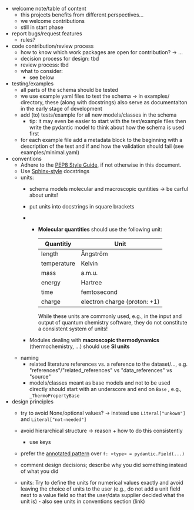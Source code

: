 - welcome note/table of content
    - this projects benefits from different perspectives...
    - we welcome contributions
    - still in start phase
- report bugs/request features
    - rules?
- code contribution/review process
    - how to know which work packages are open for contribution? -> ...
    - decision process for design: tbd
    - review process: tbd
    - what to consider:
        - see below
- testing/examples
    - all parts of the schema should be tested
    - we use example yaml files to test the schema -> in examples/ directory, these (along with docstrings) also serve as documentaiton in the early stage of development
    - add (to) tests/example for all new models/classes in the schema
        - tip: it may even be easier to start with the test/example files then write the pydantic model to think about how the schema is used first
    - for each example file add a metadata block to the beginning with a description of the test and if and how the validation should fail (see examples/minimal.yaml)
- conventions
    - Adhere to the [PEP8 Style Guide](https://peps.python.org/pep-0008/), if not otherwise in this document.
    - Use [Sphinx-style](https://sphinx-rtd-tutorial.readthedocs.io/en/latest/docstrings.html) docstrings
    - units:
        - schema models molecular and macroscopic quntities -> be carful about units!
        - put units into docstrings in square brackets
        - - **Molecular quantities** should use the following unit:

            | Quantitiy | Unit |
            |---        |---   |
            | length    | Ångström |
            | temperature | Kelvin |
            | mass      | a.m.u. |
            | energy    | Hartree |
            | time      | femtosecond |
            | charge    | electron charge (proton: +1) |

            While these units are commonly used, e.g., in the input and output of quantum chemistry software, they do not constitute a consistent system of units!

        - Modules dealing with **macroscopic thermodynamics** (thermochemistry, ...) should use **SI units**
    - naming
        - related literature references vs. a reference to the dataset/..., e.g. "references"/"related_references" vs "data_references" vs "source"
        - models/classes meant as base models and not to be used directly should start with an underscore and end on `Base` , e.g., `_ThermoPropertyBase`
- design principles
    - try to avoid None/optional values? -> instead use `Literal["unkown"]` and `Literal["not-needed"]`
    - avoid hierarchical structure -> reason + how to do this consistently

        - use keys
    - prefer the [annotated pattern](https://docs.pydantic.dev/latest/concepts/fields/#the-annotated-pattern) over `f: <type> = pydantic.Field(...)`
    - comment design decisions; describe why you did something instead of what you did
    - units: Try to define the units for numerical values exactly and avoid leaving the choice of units to the user (e.g., do not add a unit field next to a value field so that the user/data supplier decided what the unit is) - also see units in conventions section (link)